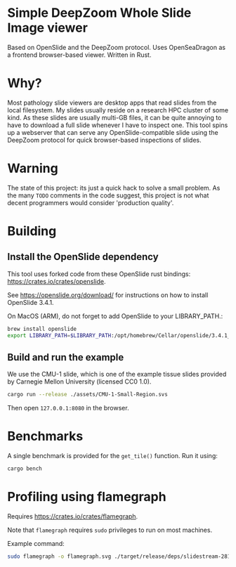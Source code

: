# Simple DeepZoom Whole Slide Image viewer

Based on OpenSlide and the DeepZoom protocol. Uses OpenSeaDragon as a frontend browser-based viewer. Written in Rust.

# Why?

Most pathology slide viewers are desktop apps that read slides from the local filesystem. My slides usually reside on a research HPC cluster of some kind. As these slides are usually multi-GB files, it can be quite annoying to have to download a full slide whenever I have to inspect one. This tool spins up a webserver that can serve any OpenSlide-compatible slide using the DeepZoom protocol for quick browser-based inspections of slides.

# Warning
The state of this project: its just a quick hack to solve a small problem. As the many `TODO` comments in the code suggest, this project is not what decent programmers would consider 'production quality'.

# Building

## Install the OpenSlide dependency
This tool uses forked code from these OpenSlide rust bindings: https://crates.io/crates/openslide.

See https://openslide.org/download/ for instructions on how to install OpenSlide 3.4.1.

On MacOS (ARM), do not forget to add OpenSlide to your LIBRARY_PATH.:
```sh
brew install openslide
export LIBRARY_PATH=$LIBRARY_PATH:/opt/homebrew/Cellar/openslide/3.4.1_7/lib
```

## Build and run the example

We use the CMU-1 slide, which is one of the example tissue slides provided by Carnegie Mellon University (licensed CC0 1.0).
```bash
cargo run --release ./assets/CMU-1-Small-Region.svs
```
Then open `127.0.0.1:8080` in the browser.

# Benchmarks

A single benchmark is provided for the `get_tile()` function. Run it using:

```bash
cargo bench
```

# Profiling using flamegraph
Requires https://crates.io/crates/flamegraph.

Note that `flamegraph` requires `sudo` privileges to run on most machines.

Example command:

```bash
sudo flamegraph -o flamegraph.svg ./target/release/deps/slidestream-28140b6ab18609c3
```

